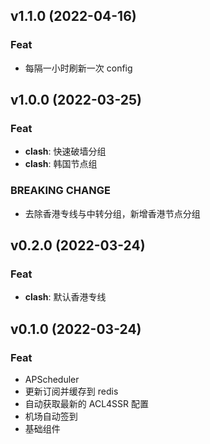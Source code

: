 ## v1.1.0 (2022-04-16)

### Feat

- 每隔一小时刷新一次 config

## v1.0.0 (2022-03-25)

### Feat

- **clash**: 快速破墙分组
- **clash**: 韩国节点组

### BREAKING CHANGE

- 去除香港专线与中转分组，新增香港节点分组

## v0.2.0 (2022-03-24)

### Feat

- **clash**: 默认香港专线

## v0.1.0 (2022-03-24)

### Feat

- APScheduler
- 更新订阅并缓存到 redis
- 自动获取最新的 ACL4SSR 配置
- 机场自动签到
- 基础组件
